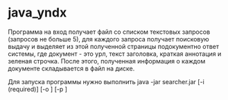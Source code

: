 # java_yndx

Программа на вход получает файл со списком
текстовых запросов (запросов не больше 5), для каждого запроса получает
поисковую выдачу и выделяет из этой полученной страницы подокументно ответ
системы, где документ - это урл, текст заголовка, краткая аннотация и зеленая
строчка.
После этого, полученная информация о каждом документе складывается в файл на диске.

Для запуска программы нужно выполнить 
java -jar searcher.jar [-i <inputfilename>(required)] [-o <outputfilename>] [-p <proxy adress XXX.XXX.X.X:XXXX>]
